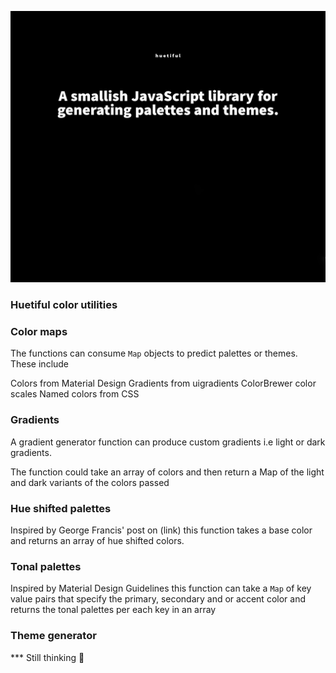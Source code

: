 ![Huetiful](./Adobe_Express_20230222_0751050_1-01.jpeg)

### Huetiful color utilities

 ### Color maps

The functions can consume `Map` objects to predict palettes or themes. These include

Colors from Material Design
Gradients from uigradients
ColorBrewer color scales
Named colors from CSS


### Gradients

A gradient generator function can produce custom gradients i.e light or dark gradients. 

The function could take an array of colors and then return a Map of the light and dark variants of the colors passed


### Hue shifted palettes

Inspired by George Francis' post on (link) this function takes a base color and returns an array of hue shifted colors.


### Tonal palettes

Inspired by Material Design Guidelines this function can take a `Map` of key value pairs that specify the primary, secondary and or accent color and returns the tonal palettes per each key in an array

### Theme generator


*** Still thinking 🤔

